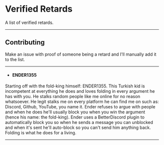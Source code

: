 # Verified Retards
A list of verified retards.
***
## Contributing
Make an issue with proof of someone being a retard and I'll manually add it to the list.
***
- #### ENDER1355
Starting off with the fold-king himself: ENDER1355. This Turkish kid is incompetent at everything he does and loves folding in every argument he has with you. He stalks random people like me online for no reason whatsoever. He legit stalks me on every platform he can find me on such as: Discord, Github, YouTube, you name it. Ender refuses to argue with people and when he does he'll usually block you when you win the argument (hence his name: the fold-king). Ender uses a BetterDiscord plugin to automatically block you so when he sends a message you can unblocked and when it's sent he'll auto-block so you can't send him anything back. Folding is what he does for a living.
***

